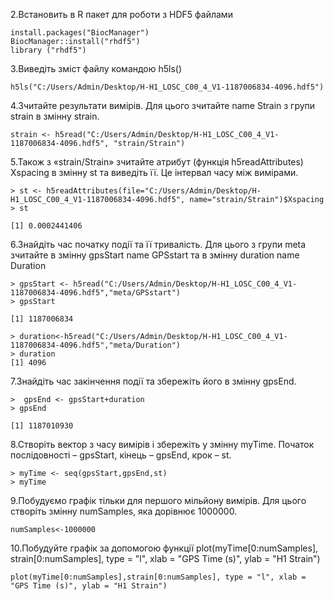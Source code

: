 
2.Встановить в R пакет для роботи з HDF5 файлами
```
install.packages("BiocManager")
BiocManager::install("rhdf5")
library ("rhdf5")
``` 
3.Виведіть зміст файлу командою h5ls()
```
h5ls("C:/Users/Admin/Desktop/H-H1_LOSC_C00_4_V1-1187006834-4096.hdf5")
```
4.Зчитайте результати вимірів. Для цього зчитайте name Strain з групи strain
в змінну strain.
```
strain <- h5read("C:/Users/Admin/Desktop/H-H1_LOSC_C00_4_V1-1187006834-4096.hdf5", "strain/Strain")
```
5.Також з «strain/Strain» зчитайте атрибут (функція h5readAttributes)
Xspacing в змінну st та виведіть її. Це інтервал часу між вимірами.
```
> st <- h5readAttributes(file="C:/Users/Admin/Desktop/H-H1_LOSC_C00_4_V1-1187006834-4096.hdf5", name="strain/Strain")$Xspacing
> st
```
```
[1] 0.0002441406
```
6.Знайдіть час початку події та її тривалість. Для цього з групи meta зчитайте
в змінну gpsStart name GPSstart та в змінну duration name Duration
```
> gpsStart <- h5read("C:/Users/Admin/Desktop/H-H1_LOSC_C00_4_V1-1187006834-4096.hdf5","meta/GPSstart")
> gpsStart
```
```
[1] 1187006834
```
```
> duration<-h5read("C:/Users/Admin/Desktop/H-H1_LOSC_C00_4_V1-1187006834-4096.hdf5","meta/Duration")
> duration
[1] 4096
````
7.Знайдіть час закінчення події та збережіть його в змінну gpsEnd.
```
>  gpsEnd <- gpsStart+duration
> gpsEnd
```
```
[1] 1187010930
```
8.Створіть вектор з часу вимірів і збережіть у змінну myTime. Початок
послідовності – gpsStart, кінець – gpsEnd, крок – st.
```
> myTime <- seq(gpsStart,gpsEnd,st)
> myTime
```
9.Побудуємо графік тільки для першого мільйону вимірів. Для цього створіть
змінну numSamples, яка дорівнює 1000000.
```
numSamples<-1000000
```
10.Побудуйте графік за допомогою функції plot(myTime[0:numSamples],
strain[0:numSamples], type = "l", xlab = "GPS Time (s)", ylab = "H1 Strain")
```
plot(myTime[0:numSamples],strain[0:numSamples], type = "l", xlab = "GPS Time (s)", ylab = "H1 Strain")
```
